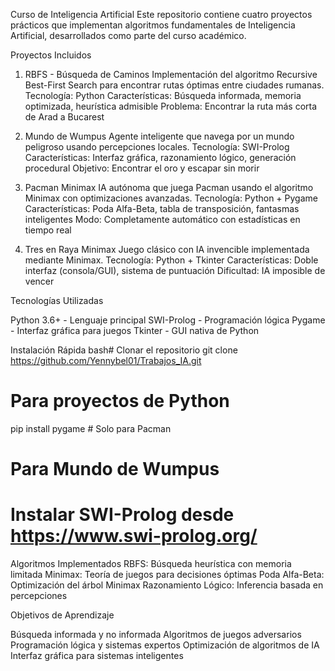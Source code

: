 Curso de Inteligencia Artificial
Este repositorio contiene cuatro proyectos prácticos que implementan algoritmos fundamentales de Inteligencia Artificial, desarrollados como parte del curso académico.

Proyectos Incluidos
1. RBFS - Búsqueda de Caminos
Implementación del algoritmo Recursive Best-First Search para encontrar rutas óptimas entre ciudades rumanas.
Tecnología: Python
Características: Búsqueda informada, memoria optimizada, heurística admisible
Problema: Encontrar la ruta más corta de Arad a Bucarest

2. Mundo de Wumpus
Agente inteligente que navega por un mundo peligroso usando percepciones locales.
Tecnología: SWI-Prolog
Características: Interfaz gráfica, razonamiento lógico, generación procedural
Objetivo: Encontrar el oro y escapar sin morir

3. Pacman Minimax
IA autónoma que juega Pacman usando el algoritmo Minimax con optimizaciones avanzadas.
Tecnología: Python + Pygame
Características: Poda Alfa-Beta, tabla de transposición, fantasmas inteligentes
Modo: Completamente automático con estadísticas en tiempo real

4. Tres en Raya Minimax
Juego clásico con IA invencible implementada mediante Minimax.
Tecnología: Python + Tkinter
Características: Doble interfaz (consola/GUI), sistema de puntuación
Dificultad: IA imposible de vencer

Tecnologías Utilizadas

Python 3.6+ - Lenguaje principal
SWI-Prolog - Programación lógica
Pygame - Interfaz gráfica para juegos
Tkinter - GUI nativa de Python

Instalación Rápida
bash# Clonar el repositorio
git clone https://github.com/Yennybel01/Trabajos_IA.git
# Para proyectos de Python
pip install pygame  # Solo para Pacman
# Para Mundo de Wumpus
# Instalar SWI-Prolog desde https://www.swi-prolog.org/

Algoritmos Implementados
RBFS: Búsqueda heurística con memoria limitada
Minimax: Teoría de juegos para decisiones óptimas
Poda Alfa-Beta: Optimización del árbol Minimax
Razonamiento Lógico: Inferencia basada en percepciones

Objetivos de Aprendizaje

Búsqueda informada y no informada
Algoritmos de juegos adversarios
Programación lógica y sistemas expertos
Optimización de algoritmos de IA
Interfaz gráfica para sistemas inteligentes
